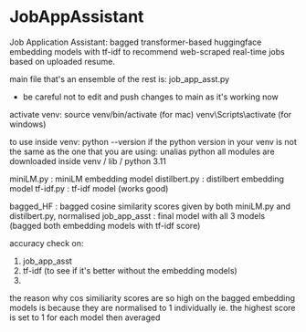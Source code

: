 # JobAppAssistant
Job Application Assistant: bagged transformer-based huggingface embedding models with tf-idf to recommend web-scraped real-time jobs based on uploaded resume.

main file that's an ensemble of the rest is: job_app_asst.py
- be careful not to edit and push changes to main as it's working now

activate venv: 
source venv/bin/activate (for mac)
venv\Scripts\activate (for windows)

to use inside venv:
python --version
if the python version in your venv is not the same as the one that you are using: unalias python
all modules are downloaded inside venv / lib / python 3.11

miniLM.py : miniLM embedding model
distilbert.py : distilbert embedding model
tf-idf.py : tf-idf model (works good)

bagged_HF : bagged cosine similarity scores given by both miniLM.py and distilbert.py, normalised
job_app_asst : final model with all 3 models (bagged both embedding models with tf-idf score)

accuracy check on:
1. job_app_asst
2. tf-idf (to see if it's better without the embedding models)
3. 

the reason why cos similiarity scores are so high on the bagged embedding models is because they are normalised to 1 individually
ie. the highest score is set to 1 for each model then averaged

